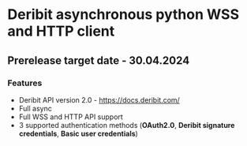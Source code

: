 # Deribit asynchronous python WSS and HTTP client

## Prerelease target date - 30.04.2024

### Features

- Deribit API version 2.0 -  https://docs.deribit.com/
- Full async
- Full WSS and HTTP API support 
- 3 supported authentication methods (**OAuth2.0**, **Deribit signature credentials**, **Basic user credentials**)
